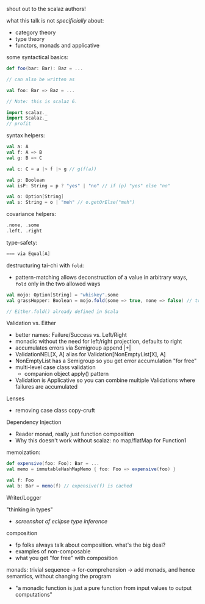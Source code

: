 shout out to the scalaz authors!

what this talk is not _specificially_ about:
 * category theory
 * type theory
 * functors, monads and applicative

some syntactical basics:
```scala
def foo(bar: Bar): Baz = ...

// can also be written as

val foo: Bar => Baz = ...
```

```scala
// Note: this is scalaz 6.

import scalaz._
import Scalaz._
// profit
```

syntax helpers: 

```scala
val a: A
val f: A => B
val g: B => C

val c: C = a |> f |> g // g(f(a))

val p: Boolean
val isP: String = p ? "yes" | "no" // if (p) "yes" else "no"

val o: Option[String]
val s: String = o | "meh" // o.getOrElse("meh")
```

covariance helpers: 
```scala
.none, .some
.left, .right
```

type-safety:
```scala
=== via Equal[A]
```

destructuring tai-chi with `fold`:
 * pattern-matching allows deconstruction of a value in arbitrary ways, `fold` only in the two allowed ways

```scala
val mojo: Option[String] = "whiskey".some
val grassHopper: Boolean = mojo.fold(some => true, none => false) // true

// Either.fold() already defined in Scala
```

Validation vs. Either
 * better names: Failure/Success vs. Left/Right
 * monadic without the need for left/right projection, defaults to right
 * accumulates errors via Semigroup append |+|
 * ValidationNEL[X, A] alias for Validation[NonEmptyList[X], A]
 * NonEmptyList has a Semigroup so you get error accumulation "for free"
 * multi-level case class validation
   * companion object apply() pattern
 * Validation is Applicative so you can combine multiple Validations where failures are accumulated

Lenses
 * removing case class copy-cruft

Dependency Injection
 * Reader monad, really just function composition
 * Why this doesn't work without scalaz: no map/flatMap for Function1

memoization:
```scala
def expensive(foo: Foo): Bar = ...
val memo = immutableHashMapMemo { foo: Foo => expensive(foo) }

val f: Foo
val b: Bar = memo(f) // expensive(f) is cached
```

Writer/Logger

"thinking in types"
 * _screenshot of eclipse type inference_

composition
 * fp folks always talk about composition. what's the big deal? 
 * examples of non-composable
 * what you get "for free" with composition

monads: trivial sequence -> for-comprehension -> add monads, and hence semantics, without changing the program
 * "a monadic function is just a pure function from input values to output computations"
